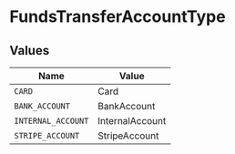 # FundsTransferAccountType


## Values

| Name               | Value              |
| ------------------ | ------------------ |
| `CARD`             | Card               |
| `BANK_ACCOUNT`     | BankAccount        |
| `INTERNAL_ACCOUNT` | InternalAccount    |
| `STRIPE_ACCOUNT`   | StripeAccount      |